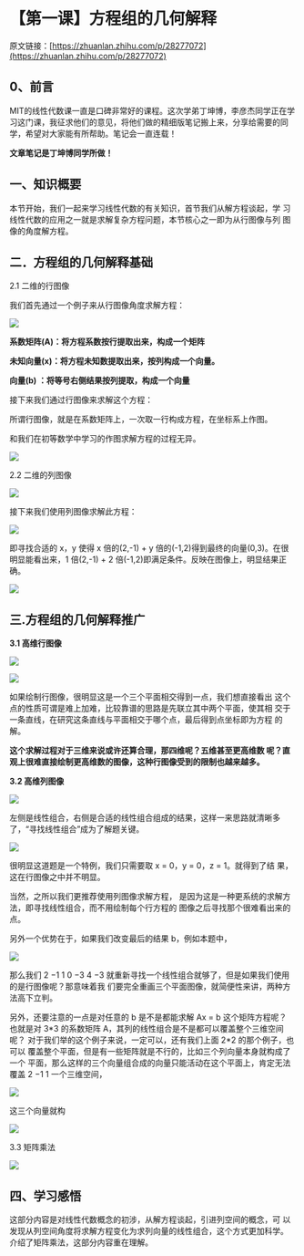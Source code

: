 # 【第一课】方程组的几何解释

原文链接：[https://zhuanlan.zhihu.com/p/28277072](https://zhuanlan.zhihu.com/p/28277072)

## **0、前言**

MIT的线性代数课一直是口碑非常好的课程。这次学弟丁坤博，李彦杰同学正在学习这门课，我征求他们的意见，将他们做的精细版笔记搬上来，分享给需要的同学，希望对大家能有所帮助。笔记会一直连载！

**文章笔记是丁坤博同学所做！**

## **一、知识概要**

本节开始，我们一起来学习线性代数的有关知识，首节我们从解方程谈起，学 习线性代数的应用之一就是求解复杂方程问题，本节核心之一即为从行图像与列 图像的角度解方程。

## **二．方程组的几何解释基础**

2.1 二维的行图像

我们首先通过一个例子来从行图像角度求解方程：

![](v2-741c6fc0e8daa69a2c00531d4cd663b3_hd.jpg)

**系数矩阵\(A\)：将方程系数按行提取出来，构成一个矩阵**

**未知向量\(x\)：将方程未知数提取出来，按列构成一个向量。**

**向量\(b\) ：将等号右侧结果按列提取，构成一个向量**

接下来我们通过行图像来求解这个方程：

所谓行图像，就是在系数矩阵上，一次取一行构成方程，在坐标系上作图。

和我们在初等数学中学习的作图求解方程的过程无异。

![](v2-a6c00a94aec65df728ea804cc33a6c9f_hd.jpg)

2.2 二维的列图像

![](v2-1e15d82912e662a30621ec8547b2df0c_hd.jpg)

接下来我们使用列图像求解此方程：

![](v2-05c1122d764666af493b256f3dfed1ee_hd.jpg)

即寻找合适的 x，y 使得 x 倍的\(2,-1\) + y 倍的\(-1,2\)得到最终的向量\(0,3\)。在很 明显能看出来，1 倍\(2,-1\) + 2 倍\(-1,2\)即满足条件。反映在图像上，明显结果正确。

![](v2-9f3de59987c4c077265845779a316a32_hd.jpg)

## **三.方程组的几何解释推广**

**3.1 高维行图像**

![](v2-3d2140c27485437aa8cf584fcae5cbdb_hd.jpg)

![](v2-517bb0bff6b0b0c0ffb84a8097f0a3a4_hd.jpg)

如果绘制行图像，很明显这是一个三个平面相交得到一点，我们想直接看出 这个点的性质可谓是难上加难，比较靠谱的思路是先联立其中两个平面，使其相 交于一条直线，在研究这条直线与平面相交于哪个点，最后得到点坐标即为方程 的解。

**这个求解过程对于三维来说或许还算合理，那四维呢？五维甚至更高维数 呢？直观上很难直接绘制更高维数的图像，这种行图像受到的限制也越来越多。**

**3.2 高维列图像**

![](v2-8807096433e739ed73dc4a405b786713_hd.jpg)

左侧是线性组合，右侧是合适的线性组合组成的结果，这样一来思路就清晰多 了，“寻找线性组合”成为了解题关键。

![](v2-24b3ce4ee18429ae0f1621659858bd78_hd.jpg)

很明显这道题是一个特例，我们只需要取 x = 0，y = 0，z = 1。就得到了结 果，这在行图像之中并不明显。

当然，之所以我们更推荐使用列图像求解方程， 是因为这是一种更系统的求解方法，即寻找线性组合，而不用绘制每个行方程的 图像之后寻找那个很难看出来的点。

另外一个优势在于，如果我们改变最后的结果 b，例如本题中，

![](v2-3859d76c0b8c47eaccf1c6c527038545_hd.jpg)

那么我们 2 −1 1 0 −3 4 −3 就重新寻找一个线性组合就够了，但是如果我们使用的是行图像呢？那意味着我 们要完全重画三个平面图像，就简便性来讲，两种方法高下立判。

另外，还要注意的一点是对任意的 b 是不是都能求解 Ax = b 这个矩阵方程呢？ 也就是对 3\*3 的系数矩阵 A，其列的线性组合是不是都可以覆盖整个三维空间呢？ 对于我们举的这个例子来说，一定可以，还有我们上面 2\*2 的那个例子，也可以 覆盖整个平面，但是有一些矩阵就是不行的，比如三个列向量本身就构成了一个 平面，那么这样的三个向量组合成的向量只能活动在这个平面上，肯定无法覆盖 2 −1 1 一个三维空间，

![](v2-a4c1799e045d7ae024f1fd93817fe0e2_hd.jpg)

这三个向量就构

![](v2-a8dcf840b53a827a298f5be59eb393d6_hd.jpg)

3.3 矩阵乘法

![](v2-61ccf65963351f2d07dcafa18b1e2da7_hd.jpg)

## **四、学习感悟**

这部分内容是对线性代数概念的初涉，从解方程谈起，引进列空间的概念，可 以发现从列空间角度将求解方程变化为求列向量的线性组合，这个方式更加科学。 介绍了矩阵乘法，这部分内容重在理解。

